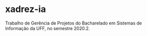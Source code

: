 # xadrez-ia
Trabalho de Gerência de Projetos do Bacharelado em Sistemas de Informação da UFF, no semestre 2020.2.
